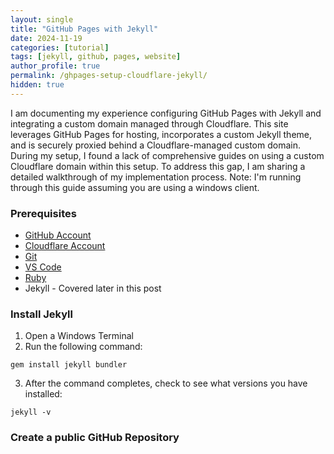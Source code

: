 ```yaml
---
layout: single
title: "GitHub Pages with Jekyll"
date: 2024-11-19
categories: [tutorial]
tags: [jekyll, github, pages, website]
author_profile: true
permalink: /ghpages-setup-cloudflare-jekyll/
hidden: true
---
```

I am documenting my experience configuring GitHub Pages with Jekyll and integrating a custom domain managed through Cloudflare. This site leverages GitHub Pages for hosting, incorporates a custom Jekyll theme, and is securely proxied behind a Cloudflare-managed custom domain. During my setup, I found a lack of comprehensive guides on using a custom Cloudflare domain within this setup. To address this gap, I am sharing a detailed walkthrough of my implementation process. Note: I'm running through this guide assuming you are using a windows client.

### Prerequisites

- [GitHub Account](https://github.com)
- [Cloudflare Account](https://www.cloudflare.com/)
- [Git](https://git-scm.com/downloads)
- [VS Code](https://code.visualstudio.com)
- [Ruby](https://rubyinstaller.org)
- Jekyll - Covered later in this post

### Install Jekyll
1. Open a Windows Terminal
2. Run the following command:
```
gem install jekyll bundler
```
3. After the command completes, check to see what versions you have installed:
```
jekyll -v
```

### Create a public GitHub Repository